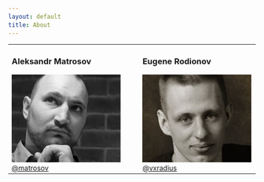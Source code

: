 ```yaml
---
layout: default
title: About
---
```


<table>
    <tr>
        <td style="width:390px">
            <h3>Aleksandr Matrosov</h3>
            <div><img src="/assets/about/amatrosov.jpg" alt="Aleksandr Matrosov"></div>
            <div><a target="_blank" href="https://twitter.com/matrosov">@matrosov</a></div>
        </td>
        <td style="width:20px;">&nbsp;</td>
        <td style="width:390px">
            <h3>Eugene Rodionov</h3>
            <div><img src="/assets/about/erodionov.jpg" alt="Eugene Rodionov"></div>
            <div><a target="_blank" href="https://twitter.com/vxradius">@vxradius</a></div>
        </td>
    </tr>
</table>
